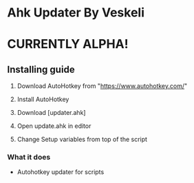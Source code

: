 # Ahk Updater By Veskeli
# CURRENTLY ALPHA!
## Installing guide
1. Download AutoHotkey from "https://www.autohotkey.com/"

2. Install AutoHotkey

3. Download [updater.ahk]

4. Open update.ahk in editor

5. Change Setup variables from top of the script

### What it does
+ Autohotkey updater for scripts